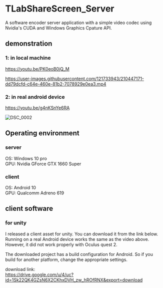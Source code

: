 # TLabShareScreen_Server
A software encoder server application with a simple video codec using Nvidia's CUDA and Windows Graphics Cpature API.

## demonstration

### 1: in local machine

https://youtu.be/PK0eoB0jQ_M

https://user-images.githubusercontent.com/121733943/210447171-dd79dcfd-c64e-460e-81b2-7078929e0ea3.mp4

### 2: in real android device

https://youtu.be/g4nKSnYe6RA

![DSC_0002](https://user-images.githubusercontent.com/121733943/211289979-46bfc2f3-c247-4015-b21d-ba5839f11a41.JPG)

## Operating environment
### server
OS: Windows 10 pro  
GPU: Nvidia GForce GTX 1660 Super
### client
OS: Android 10  
GPU: Qualcomm Adreno 619

## client software
### for unity
I released a client asset for unity. You can download it from the link below.
Running on a real Android device works the same as the video above. However, it did not work properly with Oculus quest 2.

The downloaded project has a build configuration for Android. So if you build for another platform, change the appropriate settings.

download link:  
https://drive.google.com/u/4/uc?id=1Sk22QK4GZsN6X2CKhxDVH_zw_hROfRNX&export=download
